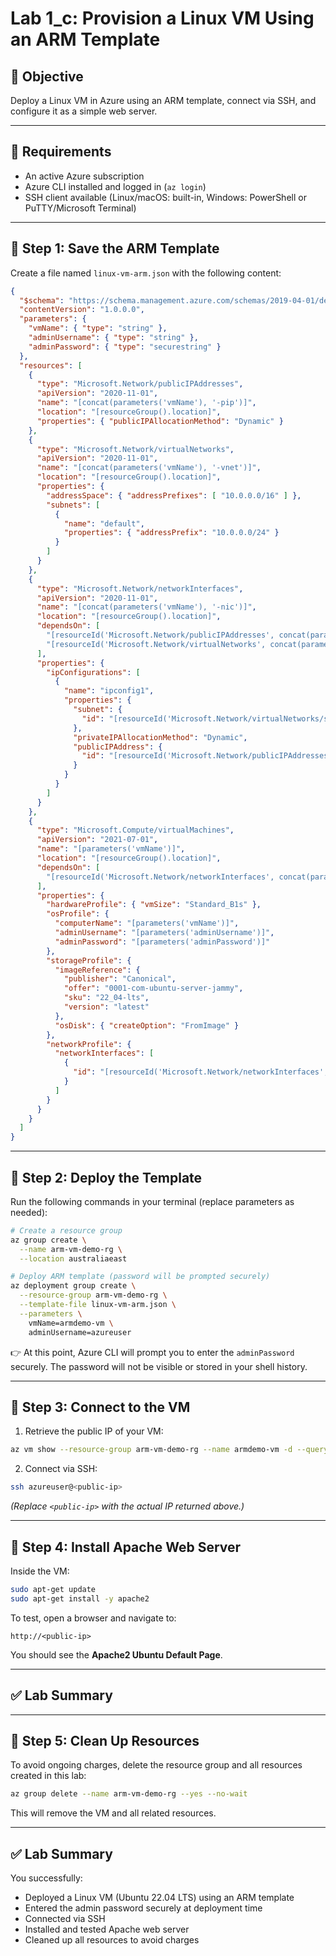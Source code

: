 # Lab 1_c: Provision a Linux VM Using an ARM Template

## 🎯 Objective
Deploy a Linux VM in Azure using an ARM template, connect via SSH, and configure it as a simple web server.

---

## 📝 Requirements
- An active Azure subscription  
- Azure CLI installed and logged in (`az login`)  
- SSH client available (Linux/macOS: built-in, Windows: PowerShell or PuTTY/Microsoft Terminal)  

---

## 🚀 Step 1: Save the ARM Template

Create a file named `linux-vm-arm.json` with the following content:

```json
{
  "$schema": "https://schema.management.azure.com/schemas/2019-04-01/deploymentTemplate.json#",
  "contentVersion": "1.0.0.0",
  "parameters": {
    "vmName": { "type": "string" },
    "adminUsername": { "type": "string" },
    "adminPassword": { "type": "securestring" }
  },
  "resources": [
    {
      "type": "Microsoft.Network/publicIPAddresses",
      "apiVersion": "2020-11-01",
      "name": "[concat(parameters('vmName'), '-pip')]",
      "location": "[resourceGroup().location]",
      "properties": { "publicIPAllocationMethod": "Dynamic" }
    },
    {
      "type": "Microsoft.Network/virtualNetworks",
      "apiVersion": "2020-11-01",
      "name": "[concat(parameters('vmName'), '-vnet')]",
      "location": "[resourceGroup().location]",
      "properties": {
        "addressSpace": { "addressPrefixes": [ "10.0.0.0/16" ] },
        "subnets": [
          {
            "name": "default",
            "properties": { "addressPrefix": "10.0.0.0/24" }
          }
        ]
      }
    },
    {
      "type": "Microsoft.Network/networkInterfaces",
      "apiVersion": "2020-11-01",
      "name": "[concat(parameters('vmName'), '-nic')]",
      "location": "[resourceGroup().location]",
      "dependsOn": [
        "[resourceId('Microsoft.Network/publicIPAddresses', concat(parameters('vmName'), '-pip'))]",
        "[resourceId('Microsoft.Network/virtualNetworks', concat(parameters('vmName'), '-vnet'))]"
      ],
      "properties": {
        "ipConfigurations": [
          {
            "name": "ipconfig1",
            "properties": {
              "subnet": {
                "id": "[resourceId('Microsoft.Network/virtualNetworks/subnets', concat(parameters('vmName'), '-vnet'), 'default')]"
              },
              "privateIPAllocationMethod": "Dynamic",
              "publicIPAddress": {
                "id": "[resourceId('Microsoft.Network/publicIPAddresses', concat(parameters('vmName'), '-pip'))]"
              }
            }
          }
        ]
      }
    },
    {
      "type": "Microsoft.Compute/virtualMachines",
      "apiVersion": "2021-07-01",
      "name": "[parameters('vmName')]",
      "location": "[resourceGroup().location]",
      "dependsOn": [
        "[resourceId('Microsoft.Network/networkInterfaces', concat(parameters('vmName'), '-nic'))]"
      ],
      "properties": {
        "hardwareProfile": { "vmSize": "Standard_B1s" },
        "osProfile": {
          "computerName": "[parameters('vmName')]",
          "adminUsername": "[parameters('adminUsername')]",
          "adminPassword": "[parameters('adminPassword')]"
        },
        "storageProfile": {
          "imageReference": {
            "publisher": "Canonical",
            "offer": "0001-com-ubuntu-server-jammy",
            "sku": "22_04-lts",
            "version": "latest"
          },
          "osDisk": { "createOption": "FromImage" }
        },
        "networkProfile": {
          "networkInterfaces": [
            {
              "id": "[resourceId('Microsoft.Network/networkInterfaces', concat(parameters('vmName'), '-nic'))]"
            }
          ]
        }
      }
    }
  ]
}
```

---

## 🚀 Step 2: Deploy the Template


Run the following commands in your terminal (replace parameters as needed):

```bash
# Create a resource group
az group create \
  --name arm-vm-demo-rg \
  --location australiaeast

# Deploy ARM template (password will be prompted securely)
az deployment group create \
  --resource-group arm-vm-demo-rg \
  --template-file linux-vm-arm.json \
  --parameters \
    vmName=armdemo-vm \
    adminUsername=azureuser
```

👉 At this point, Azure CLI will prompt you to enter the `adminPassword` securely. The password will not be visible or stored in your shell history.

---

## 🚀 Step 3: Connect to the VM

1. Retrieve the public IP of your VM:

```bash
az vm show --resource-group arm-vm-demo-rg --name armdemo-vm -d --query publicIps -o tsv
```

2. Connect via SSH:

```bash
ssh azureuser@<public-ip>
```

*(Replace `<public-ip>` with the actual IP returned above.)*

---

## 🚀 Step 4: Install Apache Web Server

Inside the VM:

```bash
sudo apt-get update
sudo apt-get install -y apache2
```

To test, open a browser and navigate to:

```
http://<public-ip>
```

You should see the **Apache2 Ubuntu Default Page**.

---

## ✅ Lab Summary


---

## 🚀 Step 5: Clean Up Resources
To avoid ongoing charges, delete the resource group and all resources created in this lab:

```bash
az group delete --name arm-vm-demo-rg --yes --no-wait
```

This will remove the VM and all related resources.

---

## ✅ Lab Summary

You successfully:

- Deployed a Linux VM (Ubuntu 22.04 LTS) using an ARM template  
- Entered the admin password securely at deployment time  
- Connected via SSH  
- Installed and tested Apache web server  
- Cleaned up all resources to avoid charges  

